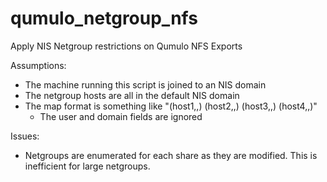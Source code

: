 # qumulo_netgroup_nfs
Apply NIS Netgroup restrictions on Qumulo NFS Exports

Assumptions:

- The machine running this script is joined to an NIS domain
- The netgroup hosts are all in the default NIS domain
- The map format is something like "(host1,,) (host2,,) (host3,,) (host4,,)"
    - The user and domain fields are ignored

Issues:

- Netgroups are enumerated for each share as they are modified. This is
  inefficient for large netgroups.

